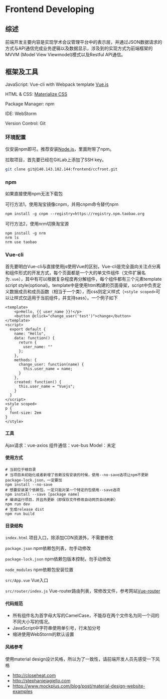 # Frontend Developing

## 综述

前端开发主要内容是实现学术会议管理平台中的表示层，并通过JSON数据请求的方式与API通信完成业务逻辑以及数据显示，涉及到的实现方式为前端框架的MVVM (Model View Viewmodel)模式以及Restful API通信。

## 框架及工具

JavaScript: Vue-cli with Webpack template [Vue.js](https://cn.vuejs.org)

HTML & CSS: [Materialize CSS](https://materializecss.com)

Package Manager: npm

IDE: WebStorm

Version Control: Git

### 环境配置

仅安装npm即可。推荐安装[Node.js](https://nodejs.org/en/)，里面附带了npm。

拉取项目，首先要已经在GitLab上添加了SSH key。
```sh
git clone git@140.143.182.144:frontend/ccfront.git
```

### npm

如果直接使用npm无法下载包

可行方法1，使用淘宝镜像cnpm，并用cnpm命令替代npm

```shell
npm install -g cnpm --registry=https://registry.npm.taobao.org
```

可行方法2，使用nrm切换淘宝源

```shell
npm install -g nrm
nrm ls
nrm use taobao
```

### Vue-cli

首先要明白Vue-cli与直接使用js使用Vue的区别，Vue-cli是完全面向关注点分离和组件形式的开发方式，每个页面都是一个大的单文件组件（文件扩展名为`.vue`），其中有可以根据复杂程度再分解组件，每个组件都有三个元素template script style(optional)。template中是使用html构建的页面骨架，script中负责定义数据成员和成员函数（相当于一个类），而css则定义样式（`<style scoped>`可以让样式仅适用于当前组件，并支持sass）。一个例子如下

```vue
<template>
	<p>Hello, {{ user_name }}!</p>
	<button @click="change_user('test')">change</button>
</template>
<script>
  export default {
    name: "Hello",
    data: function() {
      return {
        user_name: ""
      };
    },
    methods: {
      change_user: function(name) {
        this.user_name = name;
      }
    },
    created: function() {
      this.user_name = "Vuejs";
    }
  }
</script>
<style scoped>
p {
  font-size: 2em
}
</style>
```

#### 工具

Ajax请求：vue-axios
组件通信：vue-bus
Model：未定



#### 使用方式

```shell
# 当前位于根目录
# 当项目未初始化或者新增了依赖没有安装的时候，使用--no-save选项让npm不更新package-lock.json，一定要加
npm install --no-save
# 想要安装某个依赖包，一定只能对某一个特定的包使用--save选项
npm install --save [package name]
# 编译运行项目，并且热更新（即保存文件修改自动网页自动刷新）
npm run dev
# 生成release dist
npm run build
```

#### 目录结构

`index.html` 项目入口，除添加CDN资源外，不需要修改

`package.json` npm依赖包列表，勿手动修改

`package-lock.json` npm依赖包版本控制，勿手动修改

`node_modules` npm依赖包安装位置

`src/App.vue` Vue入口

`src/router/index.js` Vue-router路由列表，常修改文件，参考网站[Vue-router](https://router.vuejs.org)

#### 代码规范

+ 所有组件名为首字母大写的CamelCase，不能存在两个文件名为同一个词的不同大小写的情况。
+ JavaScript中字符串使用单引号，行末加分号
+ 缩进使用WebStorm的默认设置

#### 风格参考

使用material design设计风格，所以为了一致性，请前端开发人员先感受一下风格
+ http://closeheat.com
+ http://stephaniejagiello.com
+ https://www.mockplus.com/blog/post/material-design-website-examples
